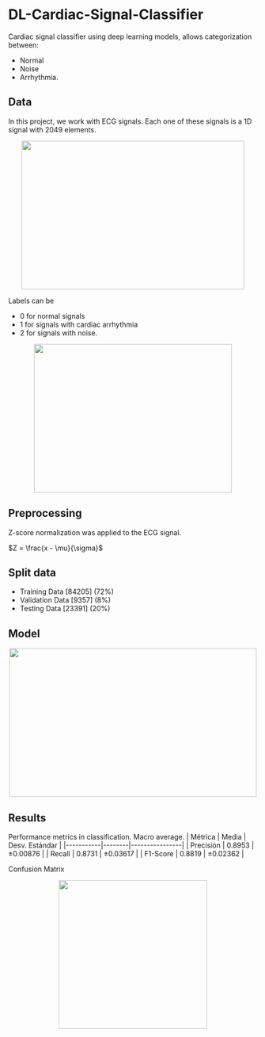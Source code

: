 # DL-Cardiac-Signal-Classifier
Cardiac signal classifier using deep learning models, allows categorization between:
- Normal
- Noise
- Arrhythmia.

## Data 
In this project, we work with ECG signals. Each one of these signals is a 1D signal with 2049 elements. 
<p align="center">
  <img src="https://github.com/Konat23/DL-Cardiac-Signal-Classifier/assets/68023761/42326c84-dfa7-4d22-912a-5184a151aae3" width="450" height="300">
</p>

Labels can be 
- 0 for normal signals
- 1 for signals with cardiac arrhythmia
- 2 for signals with noise.
<p align="center">
  <img src="https://github.com/Konat23/DL-Cardiac-Signal-Classifier/assets/68023761/aade0d23-b476-49aa-9aa6-0d7355f8ac29" width="400" height="300">
</p>

## Preprocessing 
Z-score normalization was applied to the ECG signal.

$Z = \frac{x - \mu}{\sigma}$
## Split data 
- Training Data [84205] (72%)
- Validation Data [9357] (8%)
- Testing Data [23391] (20%)
## Model 
<p align="center">
  <img src="https://github.com/Konat23/DL-Cardiac-Signal-Classifier/assets/68023761/6df4bc74-0b74-476f-b13c-890a9e7b5913" width="500" height="300">
</p>

## Results 
Performance metrics in classification. Macro average.
| Métrica   | Media  | Desv. Estándar |
|-----------|--------|----------------|
| Precisión | 0.8953 | ±0.00876       |
| Recall    | 0.8731 | ±0.03617       |
| F1-Score  | 0.8819 | ±0.02362       |

Confusion Matrix
<p align="center">
  <img src="https://github.com/Konat23/DL-Cardiac-Signal-Classifier/assets/68023761/67ab6016-b961-47ea-b967-a75f6eb90b3c" width="300" height="300">
</p>
